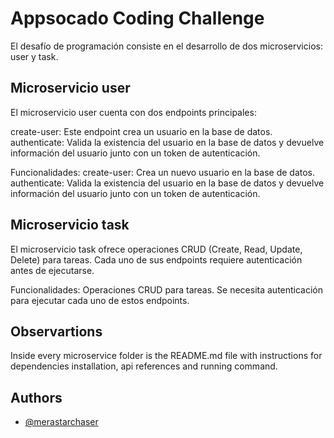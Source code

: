 
# Appsocado Coding Challenge

El desafío de programación consiste en el desarrollo de dos microservicios: user y task.

## Microservicio user
El microservicio user cuenta con dos endpoints principales:

create-user: Este endpoint crea un usuario en la base de datos.
authenticate: Valida la existencia del usuario en la base de datos y devuelve información del usuario junto con un token de autenticación.

Funcionalidades:
create-user: Crea un nuevo usuario en la base de datos.
authenticate: Valida la existencia del usuario en la base de datos y devuelve información del usuario junto con un token de autenticación.

## Microservicio task

El microservicio task ofrece operaciones CRUD (Create, Read, Update, Delete) para tareas. Cada uno de sus endpoints requiere autenticación antes de ejecutarse.

Funcionalidades:
Operaciones CRUD para tareas. Se necesita autenticación para ejecutar cada uno de estos endpoints.

## Observartions
Inside every microservice folder is the README.md file with instructions for dependencies installation, api references and running command.
    
## Authors

- [@merastarchaser](https://github.com/merastarchaser)

